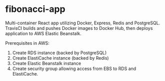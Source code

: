 # fibonacci-app
Multi-container React app utilizing Docker, Express, Redis and PostgreSQL. TravisCI builds and pushes Docker images to Docker Hub, then deploys application to AWS Elastic Beanstalk. 

Prerequisites in AWS: 
1. Create RDS instance (backed by PostgreSQL)
2. Create ElastiCache instance (backed by Redis)
3. Create Elastic Beanstalk instance
4. Create security group allowing access from EBS to RDS and ElastiCache.
